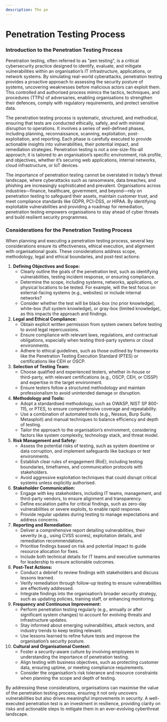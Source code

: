 ```yaml
---
description: The pe
---
```


# Penetration Testing Process

### Introduction to the Penetration Testing Process

Penetration testing, often referred to as "pen testing", is a critical cybersecurity practice designed to identify, evaluate, and mitigate vulnerabilities within an organisation’s IT infrastructure, applications, or network systems. By simulating real-world cyberattacks, penetration testing provides a proactive approach to assessing the security posture of systems, uncovering weaknesses before malicious actors can exploit them. This controlled and authorised process mimics the tactics, techniques, and procedures (TTPs) of adversaries, enabling organisations to strengthen their defences, comply with regulatory requirements, and protect sensitive data.&#x20;

The penetration testing process is systematic, structured, and methodical, ensuring that tests are conducted ethically, safely, and with minimal disruption to operations. It involves a series of well-defined phases, including planning, reconnaissance, scanning, exploitation, post-exploitation, and reporting. Each phase is carefully executed to provide actionable insights into vulnerabilities, their potential impact, and remediation strategies. Penetration testing is not a one-size-fits-all approach; it is tailored to an organisation’s specific environment, risk profile, and objectives, whether it’s securing web applications, internal networks, cloud infrastructure, or IoT devices.&#x20;

The importance of penetration testing cannot be overstated in today’s threat landscape, where cyberattacks such as ransomware, data breaches, and phishing are increasingly sophisticated and prevalent. Organisations across industries—finance, healthcare, government, and beyond—rely on penetration testing to safeguard their assets, maintain customer trust, and meet compliance standards like GDPR, PCI-DSS, or HIPAA. By identifying exploitable vulnerabilities and providing a roadmap for remediation, penetration testing empowers organisations to stay ahead of cyber threats and build resilient security programmes.

### Considerations for the Penetration Testing Process

When planning and executing a penetration testing process, several key considerations ensure its effectiveness, ethical execution, and alignment with organisational goals. These considerations address scope, methodology, legal and ethical boundaries, and post-test actions:

1. **Defining Objectives and Scope:**
   * Clearly outline the goals of the penetration test, such as identifying vulnerabilities, testing incident response, or ensuring compliance.
   * Determine the scope, including systems, networks, applications, or physical locations to be tested. For example, will the test focus on external-facing systems (e.g., websites) or include internal networks?
   * Consider whether the test will be black-box (no prior knowledge), white-box (full system knowledge), or gray-box (limited knowledge), as this impacts the approach and findings.
2. **Legal and Ethical Compliance:**
   * Obtain explicit written permission from system owners before testing to avoid legal repercussions.
   * Ensure compliance with relevant laws, regulations, and contractual obligations, especially when testing third-party systems or cloud environments.
   * Adhere to ethical guidelines, such as those outlined by frameworks like the Penetration Testing Execution Standard (PTES) or certifications like CEH or OSCP.
3. **Selection of Testing Team:**
   * Choose qualified and experienced testers, whether in-house or third-party, with relevant certifications (e.g., OSCP, CEH, or CISSP) and expertise in the target environment.
   * Ensure testers follow a structured methodology and maintain professionalism to avoid unintended damage or disruption.
4. **Methodology and Tools:**
   * Adopt a standardised methodology, such as OWASP, NIST SP 800-115, or PTES, to ensure comprehensive coverage and repeatability.
   * Use a combination of automated tools (e.g., Nessus, Burp Suite, Metasploit) and manual techniques to balance efficiency and depth of testing.
   * Tailor the approach to the organisation’s environment, considering factors like system complexity, technology stack, and threat model.
5. **Risk Management and Safety:**
   * Assess the potential risks of testing, such as system downtime or data corruption, and implement safeguards like backups or test environments.
   * Establish clear rules of engagement (RoE), including testing boundaries, timeframes, and communication protocols with stakeholders.
   * Avoid aggressive exploitation techniques that could disrupt critical systems unless explicitly authorised.
6. **Stakeholder Communication:**
   * Engage with key stakeholders, including IT teams, management, and third-party vendors, to ensure alignment and transparency.
   * Define escalation paths for critical findings, such as zero-day vulnerabilities or severe exploits, to enable rapid response.
   * Provide regular updates during testing to manage expectations and address concerns.
7. **Reporting and Remediation:**
   * Deliver a comprehensive report detailing vulnerabilities, their severity (e.g., using CVSS scores), exploitation details, and remediation recommendations.
   * Prioritise findings based on risk and potential impact to guide resource allocation for fixes.
   * Include both technical details for IT teams and executive summaries for leadership to ensure actionable outcomes.
8. **Post-Test Actions:**
   * Conduct a debrief to review findings with stakeholders and discuss lessons learned.
   * Verify remediation through follow-up testing to ensure vulnerabilities are effectively addressed.
   * Integrate findings into the organisation’s broader security strategy, such as updating policies, training staff, or enhancing monitoring.
9. **Frequency and Continuous Improvement:**
   * Perform penetration testing regularly (e.g., annually or after significant system changes) to account for evolving threats and infrastructure updates.
   * Stay informed about emerging vulnerabilities, attack vectors, and industry trends to keep testing relevant.
   * Use lessons learned to refine future tests and improve the organisation’s security posture.
10. **Cultural and Organisational Context:**
    * Foster a security-aware culture by involving employees in understanding the importance of penetration testing.
    * Align testing with business objectives, such as protecting customer data, ensuring uptime, or meeting compliance requirements.
    * Consider the organisation’s risk tolerance and resource constraints when planning the scope and depth of testing.

By addressing these considerations, organisations can maximise the value of the penetration testing process, ensuring it not only uncovers vulnerabilities but also drives meaningful improvements in security. A well-executed penetration test is an investment in resilience, providing clarity on risks and actionable steps to mitigate them in an ever-evolving cyberthreat landscape.
